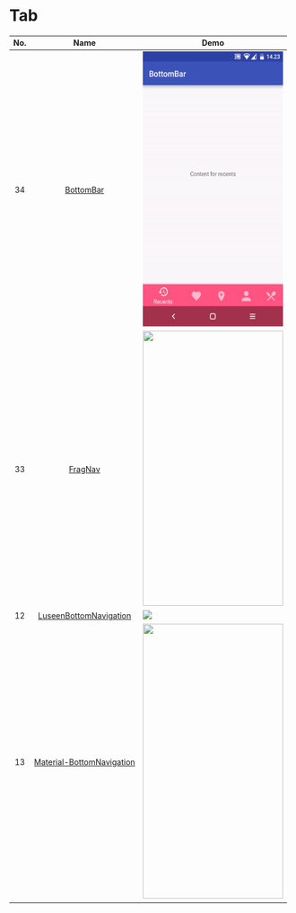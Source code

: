 Tab
======================
No. | Name | Demo
:---: | :---: | ---
34| [BottomBar](https://github.com/roughike/BottomBar) | <img src="https://raw.githubusercontent.com/roughike/BottomBar/master/graphics/shifting-demo.gif" width="250" height="490">
33| [FragNav](https://github.com/ncapdevi/FragNav) | <img src="https://raw.githubusercontent.com/ncapdevi/FragNav/master/FragNavDemo.gif" width="250" height="490">
12| [LuseenBottomNavigation](https://github.com/armcha/LuseenBottomNavigation) | ![](https://github.com/armcha/LuseenBottomNavigation/raw/master/ScreenShots/gifView2.gif)
13| [Material-BottomNavigation](https://github.com/sephiroth74/Material-BottomNavigation) | <img src="https://github.com/sephiroth74/Material-BottomNavigation/raw/master/art/video1.gif" width="250" height="490">
